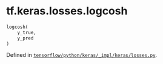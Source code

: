 <div itemscope itemtype="http://developers.google.com/ReferenceObject">
<meta itemprop="name" content="tf.keras.losses.logcosh" />
</div>

# tf.keras.losses.logcosh

``` python
logcosh(
    y_true,
    y_pred
)
```



Defined in [`tensorflow/python/keras/_impl/keras/losses.py`](https://www.tensorflow.org/code/tensorflow/python/keras/_impl/keras/losses.py).

